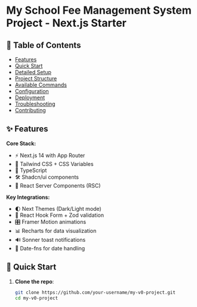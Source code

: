 # My School Fee Management System Project - Next.js Starter

## 📌 Table of Contents
- [Features](#-features)
- [Quick Start](#-quick-start)
- [Detailed Setup](#-detailed-setup)
- [Project Structure](#-project-structure)
- [Available Commands](#-available-commands)
- [Configuration](#-configuration)
- [Deployment](#-deployment)
- [Troubleshooting](#-troubleshooting)
- [Contributing](#-contributing)

## ✨ Features

**Core Stack:**
- ⚡ Next.js 14 with App Router
- 🎨 Tailwind CSS + CSS Variables
- 📘 TypeScript
- 🛠️ Shadcn/ui components
- 🔄 React Server Components (RSC)

**Key Integrations:**
- 🌓 Next Themes (Dark/Light mode)
- 📝 React Hook Form + Zod validation
- 🎛️ Framer Motion animations
- 📊 Recharts for data visualization
- 🔊 Sonner toast notifications
- 📅 Date-fns for date handling

## 🚀 Quick Start

1. **Clone the repo**:
   ```bash
   git clone https://github.com/your-username/my-v0-project.git
   cd my-v0-project
